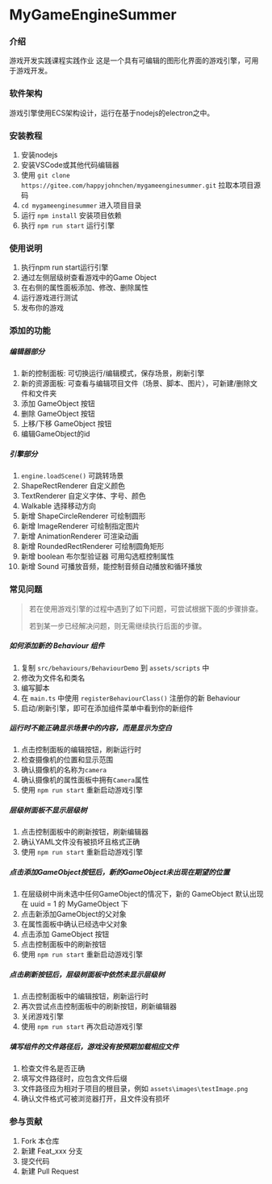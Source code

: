 # MyGameEngineSummer

### 介绍

游戏开发实践课程实践作业
这是一个具有可编辑的图形化界面的游戏引擎，可用于游戏开发。

### 软件架构

游戏引擎使用ECS架构设计，运行在基于nodejs的electron之中。

### 安装教程

1. 安装nodejs
2. 安装VSCode或其他代码编辑器
3. 使用 `git clone https://gitee.com/happyjohnchen/mygameenginesummer.git` 拉取本项目源码
4. `cd mygameenginesummer` 进入项目目录
5. 运行 `npm install` 安装项目依赖
6. 执行 `npm run start` 运行引擎

### 使用说明

1. 执行npm run start运行引擎
2. 通过左侧层级树查看游戏中的Game Object
3. 在右侧的属性面板添加、修改、删除属性
4. 运行游戏进行测试
5. 发布你的游戏

### 添加的功能

##### 编辑器部分

1. 新的控制面板: 可切换运行/编辑模式，保存场景，刷新引擎
2. 新的资源面板: 可查看与编辑项目文件（场景、脚本、图片），可新建/删除文件和文件夹
3. 添加 GameObject 按钮
4. 删除 GameObject 按钮
5. 上移/下移 GameObject 按钮
6. 编辑GameObject的id

##### 引擎部分

1. `engine.loadScene()` 可跳转场景
2. ShapeRectRenderer 自定义颜色
3. TextRenderer 自定义字体、字号、颜色
4. Walkable 选择移动方向
5. 新增 ShapeCircleRenderer 可绘制圆形
6. 新增 ImageRenderer 可绘制指定图片
7. 新增 AnimationRenderer 可渲染动画
8. 新增 RoundedRectRenderer 可绘制圆角矩形
9. 新增 boolean 布尔型验证器 可用勾选框控制属性
10. 新增 Sound 可播放音频，能控制音频自动播放和循环播放

### 常见问题

> 若在使用游戏引擎的过程中遇到了如下问题，可尝试根据下面的步骤排查。
>
>若到某一步已经解决问题，则无需继续执行后面的步骤。

##### 如何添加新的 Behaviour 组件

1. 复制 `src/behaviours/BehaviourDemo` 到 `assets/scripts` 中
2. 修改为文件名和类名 
3. 编写脚本
4. 在 `main.ts` 中使用 `registerBehaviourClass()` 注册你的新 Behaviour
5. 启动/刷新引擎，即可在添加组件菜单中看到你的新组件

##### 运行时不能正确显示场景中的内容，而是显示为空白

1. 点击控制面板的编辑按钮，刷新运行时
2. 检查摄像机的位置和显示范围
3. 确认摄像机的名称为`camera`
4. 确认摄像机的属性面板中拥有`Camera`属性
5. 使用 `npm run start` 重新启动游戏引擎

##### 层级树面板不显示层级树

1. 点击控制面板中的刷新按钮，刷新编辑器
2. 确认YAML文件没有被损坏且格式正确
3. 使用 `npm run start` 重新启动游戏引擎

##### 点击添加GameObject按钮后，新的GameObject未出现在期望的位置

1. 在层级树中尚未选中任何GameObject的情况下，新的 GameObject 默认出现在 uuid = 1 的 MyGameObject 下
2. 点击新添加GameObject的父对象
3. 在属性面板中确认已经选中父对象
4. 点击添加 GameObject 按钮
5. 点击控制面板中的刷新按钮
6. 使用 `npm run start` 重新启动游戏引擎

##### 点击刷新按钮后，层级树面板中依然未显示层级树

1. 点击控制面板中的编辑按钮，刷新运行时
2. 再次尝试点击控制面板中的刷新按钮，刷新编辑器
3. 关闭游戏引擎
4. 使用 `npm run start` 再次启动游戏引擎

##### 填写组件的文件路径后，游戏没有按预期加载相应文件

1. 检查文件名是否正确
2. 填写文件路径时，应包含文件后缀
3. 文件路径应为相对于项目的根目录，例如 `assets\images\testImage.png`
4. 确认文件格式可被浏览器打开，且文件没有损坏

### 参与贡献

1. Fork 本仓库
2. 新建 Feat_xxx 分支
3. 提交代码
4. 新建 Pull Request